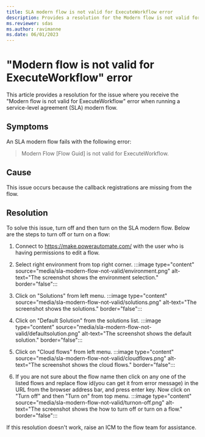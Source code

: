```yaml
---
title: SLA modern flow is not valid for ExecuteWorkflow error
description: Provides a resolution for the Modern flow is not valid for ExecuteWorkflow error.
ms.reviewer: sdas
ms.author: ravimanne
ms.date: 06/01/2023
---
```

# "Modern flow is not valid for ExecuteWorkflow" error

This article provides a resolution for the issue where you receive the "Modern flow is not valid for ExecuteWorkflow" error when running a service-level agreement (SLA) modern flow.

## Symptoms

An SLA modern flow fails with the following error:

> Modern Flow [Flow Guid] is not valid for ExecuteWorkflow.

## Cause

This issue occurs because the callback registrations are missing from the flow.

## Resolution

To solve this issue, turn off and then turn on the SLA modern flow.
Below are the steps to turn off or turn on a flow:
1. Connect to https://make.powerautomate.com/ with the user who is having permissions to edit a flow.

2. Select right environment from top right corner.
    :::image type="content" source="media/sla-modern-flow-not-valid/environment.png" alt-text="The screenshot shows the environment selection." border="false":::

3. Click on "Solutions" from left menu.
    :::image type="content" source="media/sla-modern-flow-not-valid/solutions.png" alt-text="The screenshot shows the solutions." border="false":::

4. Click on "Default Solution" from the solutions list.
    :::image type="content" source="media/sla-modern-flow-not-valid/defaultsolution.png" alt-text="The screenshot shows the default solution." border="false":::

5. Click on "Cloud flows" from left menu.
    :::image type="content" source="media/sla-modern-flow-not-valid/cloudflows.png" alt-text="The screenshot shows the cloud flows." border="false":::

6. If you are not sure about the flow name then click on any one of the listed flows and replace flow id(you can get it from error message) in the URL from the browser address bar, and press enter key. Now click on "Turn off" and then "Turn on" from top menu.
    :::image type="content" source="media/sla-modern-flow-not-valid/turnon-off.png" alt-text="The screenshot shows the how to turn off or turn on a flow." border="false":::

If this resolution doesn't work, raise an ICM to the flow team for assistance.